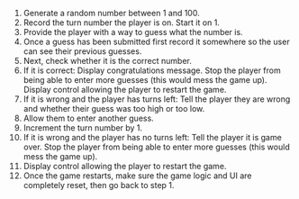 1) Generate a random number between 1 and 100.
2) Record the turn number the player is on. Start it on 1.
3) Provide the player with a way to guess what the number is.
4) Once a guess has been submitted first record it somewhere so the user can see their previous guesses.
5) Next, check whether it is the correct number.
6) If it is correct:
Display congratulations message.
Stop the player from being able to enter more guesses (this would mess the game up).
Display control allowing the player to restart the game.
7) If it is wrong and the player has turns left:
Tell the player they are wrong and whether their guess was too high or too low.
8) Allow them to enter another guess.
9) Increment the turn number by 1.
10) If it is wrong and the player has no turns left:
Tell the player it is game over.
Stop the player from being able to enter more guesses (this would mess the game up).
11) Display control allowing the player to restart the game.
12) Once the game restarts, make sure the game logic and UI are completely reset, then go back to step 1.


